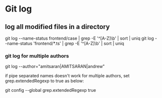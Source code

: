 # Git log
    
## log all modified files in a directory
git log --name-status frontend/case | grep -E '^[A-Z]\b' | sort | uniq
git log --name-status 'frontend/*.ts' | grep -E '^[A-Z]\b' | sort | uniq

### git log for multiple authors
git log --author="amitsaran|AMITSARAN|andrew"

if pipe separated names doesn't work for multiple authors, set grep.extendedRegexp to true as below:

git config --global grep.extendedRegexp true

